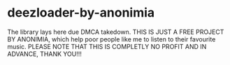 # deezloader-by-anonimia
The library lays here due DMCA takedown. THIS IS JUST A FREE PROJECT BY ANONIMIA, which help poor people like me to listen to their favourite music. PLEASE NOTE THAT THIS IS COMPLETLY NO PROFIT AND IN ADVANCE, THANK YOU!!!

